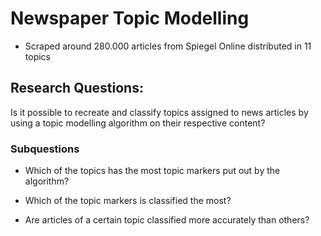 # Newspaper Topic Modelling

* Scraped around 280.000 articles from Spiegel Online distributed in 11 topics

## Research Questions:

Is it possible to recreate and classify topics assigned to news articles by using a topic modelling algorithm on their respective content?

### Subquestions

* Which of the topics has the most topic markers put out by the algorithm?

* Which of the topic markers is classified the most?

* Are articles of a certain topic classified more accurately than others?